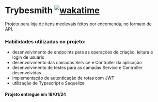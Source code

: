 <!-- Olá, Tryber!
Esse é apenas um arquivo inicial para o README do seu projeto.
É essencial que você preencha esse documento por conta própria, ok?
Não deixe de usar nossas dicas de escrita de README de projetos, e deixe sua criatividade brilhar!
:warning: IMPORTANTE: você precisa deixar nítido:
- quais arquivos/pastas foram desenvolvidos por você; 
- quais arquivos/pastas foram desenvolvidos por outra pessoa estudante;
- quais arquivos/pastas foram desenvolvidos pela Trybe.
-->

# Trybesmith [![wakatime](https://wakatime.com/badge/user/d430e1a8-f726-4da0-96fd-ac14f7a37701/project/018b81bd-99df-4c9f-98c7-afbf892f6d3c.svg)](https://wakatime.com/badge/user/d430e1a8-f726-4da0-96fd-ac14f7a37701/project/018b81bd-99df-4c9f-98c7-afbf892f6d3c)

Projeto para loja de itens medievais feitos por encomenda, no formato de API.

### Habilidades utilizadas no projeto:

- desenvolvimento de endpoints para as operações de criação, leitura e login de usuário
- desenvolvimento das camadas Service e Controller da aplicação
- desenvolvimento de testes para as camadas Service e Controller desenvolvidas
- implementação de autenticação de rotas com JWT
- utilização de Typescript e Sequelize

#### Projeto entregue em 18/01/24
